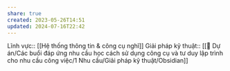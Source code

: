 ```yaml
---
share: true
created: 2023-05-26T14:51
updated: 2024-07-16T22:42
---
```

Lĩnh vực:: [[Hệ thống thông tin & công cụ nghĩ]]
Giải pháp kỹ thuật:: [[📐 Dự án/Các buổi đáp ứng nhu cầu học cách sử dụng công cụ và tư duy lập trình cho nhu cầu công việc/1 Nhu cầu/Giải pháp kỹ thuật/Obsidian]]